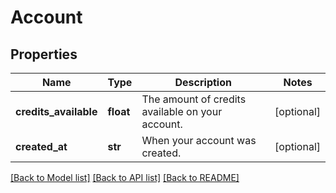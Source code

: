 # Account

## Properties
Name | Type | Description | Notes
------------ | ------------- | ------------- | -------------
**credits_available** | **float** | The amount of credits available on your account. | [optional] 
**created_at** | **str** | When your account was created. | [optional] 

[[Back to Model list]](../README.md#documentation-for-models) [[Back to API list]](../README.md#documentation-for-api-endpoints) [[Back to README]](../README.md)


